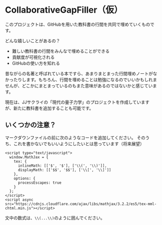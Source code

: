 # CollaborativeGapFiller（仮）

このプロジェクトは、GitHubを用いた教科書の行間を共同で埋めていくものです。

どんな嬉しいことがあるの？

- 難しい教科書の行間をみんなで埋めることができる
- 貢献度が可視化される
- GitHubの使い方を知れる

昔ながらの名著と呼ばれている本ですら、あまりまとまった行間埋めノートがなかったりします。もちろん、行間を埋めることは勉強になるのでいいかもしれませんが、どこかにまとまっているのもまた意味があるのではないかと感じています。

現在は、JJサクライの「現代の量子力学」のプロジェクトを作成していますが、新たに教科書を追加することも可能です。

## いくつかの注意？

マークダウンファイルの前に次のようなコードを追加してください。
そのうち、これを書かないでもいいようにしたいとは思っています（将来展望）
```
<script type="text/javascript">
  window.MathJax = {
    tex: {
      inlineMath: [['$', '$'], ['\\(', '\\)']],
      displayMath: [['$$', '$$'], ['\\[', '\\]']]
    },
    options: {
      processEscapes: true
    }
  };
</script>
<script async src="https://cdnjs.cloudflare.com/ajax/libs/mathjax/3.2.2/es5/tex-mml-chtml.min.js"></script>
```

文中の数式は、`\\(...\\)`のように囲んでください。

